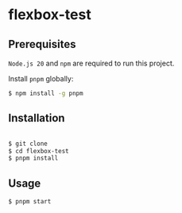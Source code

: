 # flexbox-test

## Prerequisites

`Node.js 20` and `npm` are required to run this project.

Install `pnpm` globally:

```sh
$ npm install -g pnpm
```

## Installation

```sh

$ git clone
$ cd flexbox-test
$ pnpm install

```

## Usage

```sh
$ pnpm start
```

